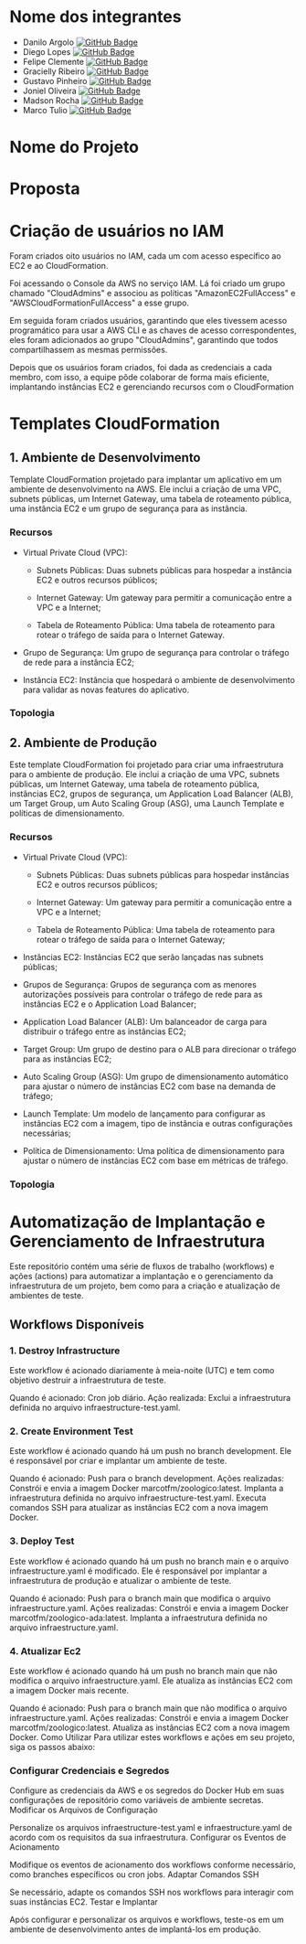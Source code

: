 # Nome dos integrantes

- Danilo Argolo [![GitHub Badge](https://img.shields.io/badge/GitHub-Profile-blue?logo=github)](https://github.com/danargolo)
- Diego Lopes [![GitHub Badge](https://img.shields.io/badge/GitHub-Profile-blue?logo=github)](https://github.com/Diegox0301)
- Felipe Clemente [![GitHub Badge](https://img.shields.io/badge/GitHub-Profile-blue?logo=github)](https://github.com/felipemike)
- Gracielly Ribeiro [![GitHub Badge](https://img.shields.io/badge/GitHub-Profile-blue?logo=github)](https://github.com/GraciellySRibeiro)
- Gustavo Pinheiro [![GitHub Badge](https://img.shields.io/badge/GitHub-Profile-blue?logo=github)](https://github.com/Gustavopnhro)
- Joniel Oliveira [![GitHub Badge](https://img.shields.io/badge/GitHub-Profile-blue?logo=github)](https://github.com/JonielOliveira)
- Madson Rocha [![GitHub Badge](https://img.shields.io/badge/GitHub-Profile-blue?logo=github)](https://github.com/madsonsd)
- Marco Tulio [![GitHub Badge](https://img.shields.io/badge/GitHub-Profile-blue?logo=github)](https://github.com/MarcoTulioFM)

# Nome do Projeto

# Proposta 


# Criação de usuários no IAM
Foram criados oito usuários no IAM, cada um com acesso específico ao EC2 e ao CloudFormation.

 Foi acessando o Console da AWS no serviço IAM. Lá foi criado um grupo chamado "CloudAdmins" e associou as políticas "AmazonEC2FullAccess" e "AWSCloudFormationFullAccess" a esse grupo.

 Em seguida foram criados usuários, garantindo que eles tivessem acesso programático para usar a AWS CLI e as chaves de acesso correspondentes, eles foram adicionados ao grupo "CloudAdmins", garantindo que todos compartilhassem as mesmas permissões.

 Depois que os usuários foram criados, foi dada as credenciais a cada membro, com isso, a equipe pôde colaborar de forma mais eficiente, implantando instâncias EC2 e gerenciando recursos com o CloudFormation

# Templates CloudFormation

## 1. Ambiente de Desenvolvimento
Template CloudFormation projetado para implantar um aplicativo em um ambiente de desenvolvimento na AWS. Ele inclui a criação de uma VPC, subnets públicas, um Internet Gateway, uma tabela de roteamento pública, uma instância EC2 e um grupo de segurança para as instância.

### Recursos
- Virtual Private Cloud (VPC):
    - Subnets Públicas: Duas subnets públicas para hospedar a instância EC2 e outros recursos públicos;

    - Internet Gateway: Um gateway para permitir a comunicação entre a VPC e a Internet;

    - Tabela de Roteamento Pública: Uma tabela de roteamento para rotear o tráfego de saída para o Internet Gateway.


- Grupo de Segurança: Um grupo de segurança para controlar o tráfego de rede para a instância EC2;

- Instância EC2: Instância que hospedará o ambiente de desenvolvimento para validar as novas features do aplicativo.

### Topologia


## 2. Ambiente de Produção
Este template CloudFormation foi projetado para criar uma infraestrutura para o ambiente de produção. Ele inclui a criação de uma VPC, subnets públicas, um Internet Gateway, uma tabela de roteamento pública, instâncias EC2, grupos de segurança, um Application Load Balancer (ALB), um Target Group, um Auto Scaling Group (ASG), uma Launch Template e políticas de dimensionamento.

### Recursos
- Virtual Private Cloud (VPC):
    - Subnets Públicas: Duas subnets públicas para hospedar instâncias EC2 e outros recursos públicos;

    - Internet Gateway: Um gateway para permitir a comunicação entre a VPC e a Internet;

    - Tabela de Roteamento Pública: Uma tabela de roteamento para rotear o tráfego de saída para o Internet Gateway;

- Instâncias EC2: Instâncias EC2 que serão lançadas nas subnets públicas;

- Grupos de Segurança: Grupos de segurança com as menores autorizações possíveis para controlar o tráfego de rede para as instâncias EC2 e o Application Load Balancer;

- Application Load Balancer (ALB): Um balanceador de carga para distribuir o tráfego entre as instâncias EC2;

- Target Group: Um grupo de destino para o ALB para direcionar o tráfego para as instâncias EC2;

- Auto Scaling Group (ASG): Um grupo de dimensionamento automático para ajustar o número de instâncias EC2 com base na demanda de tráfego;

- Launch Template: Um modelo de lançamento para configurar as instâncias EC2 com a imagem, tipo de instância e outras configurações necessárias;

- Política de Dimensionamento: Uma política de dimensionamento para ajustar o número de instâncias EC2 com base em métricas de tráfego.

### Topologia


# Automatização de Implantação e Gerenciamento de Infraestrutura
Este repositório contém uma série de fluxos de trabalho (workflows) e ações (actions) para automatizar a implantação e o gerenciamento da infraestrutura de um projeto, bem como para a criação e atualização de ambientes de teste.

## Workflows Disponíveis
### 1. Destroy Infrastructure
Este workflow é acionado diariamente à meia-noite (UTC) e tem como objetivo destruir a infraestrutura de teste.

Quando é acionado: Cron job diário.
Ação realizada: Exclui a infraestrutura definida no arquivo infraestructure-test.yaml.
### 2. Create Environment Test
Este workflow é acionado quando há um push no branch development. Ele é responsável por criar e implantar um ambiente de teste.

Quando é acionado: Push para o branch development.
Ações realizadas:
Constrói e envia a imagem Docker marcotfm/zoologico:latest.
Implanta a infraestrutura definida no arquivo infraestructure-test.yaml.
Executa comandos SSH para atualizar as instâncias EC2 com a nova imagem Docker.
### 3. Deploy Test
Este workflow é acionado quando há um push no branch main e o arquivo infraestructure.yaml é modificado. Ele é responsável por implantar a infraestrutura de produção e atualizar o ambiente de teste.

Quando é acionado: Push para o branch main que modifica o arquivo infraestructure.yaml.
Ações realizadas:
Constrói e envia a imagem Docker marcotfm/zoologico-ada:latest.
Implanta a infraestrutura definida no arquivo infraestructure.yaml.
### 4. Atualizar Ec2
Este workflow é acionado quando há um push no branch main que não modifica o arquivo infraestructure.yaml. Ele atualiza as instâncias EC2 com a imagem Docker mais recente.

Quando é acionado: Push para o branch main que não modifica o arquivo infraestructure.yaml.
Ações realizadas:
Constrói e envia a imagem Docker marcotfm/zoologico:latest.
Atualiza as instâncias EC2 com a nova imagem Docker.
Como Utilizar
Para utilizar estes workflows e ações em seu projeto, siga os passos abaixo:

### Configurar Credenciais e Segredos

Configure as credenciais da AWS e os segredos do Docker Hub em suas configurações de repositório como variáveis de ambiente secretas.
Modificar os Arquivos de Configuração

Personalize os arquivos infraestructure-test.yaml e infraestructure.yaml de acordo com os requisitos da sua infraestrutura.
Configurar os Eventos de Acionamento

Modifique os eventos de acionamento dos workflows conforme necessário, como branches específicos ou cron jobs.
Adaptar Comandos SSH

Se necessário, adapte os comandos SSH nos workflows para interagir com suas instâncias EC2.
Testar e Implantar

Após configurar e personalizar os arquivos e workflows, teste-os em um ambiente de desenvolvimento antes de implantá-los em produção.